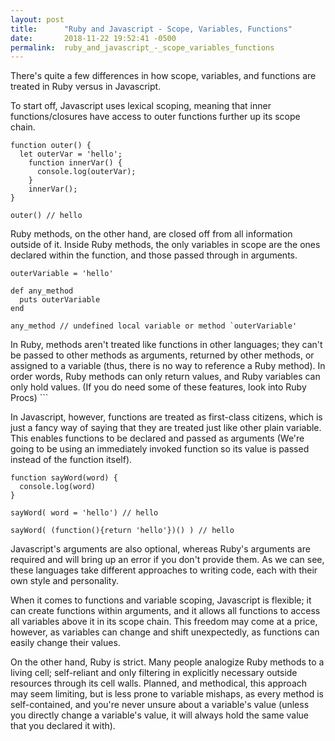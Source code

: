 ```yaml
---
layout: post
title:      "Ruby and Javascript - Scope, Variables, Functions"
date:       2018-11-22 19:52:41 -0500
permalink:  ruby_and_javascript_-_scope_variables_functions
---
```



<p>There's quite a few differences in how scope, variables, and functions are treated in Ruby versus in Javascript. 

To start off, Javascript uses lexical scoping, meaning that inner functions/closures have access to outer functions further up its scope chain. 
</p>

```
function outer() {
  let outerVar = 'hello'; 
	function innerVar() {
	  console.log(outerVar);
	}
	innerVar();
}

outer() // hello
```

<p>
Ruby methods, on the other hand, are closed off from all information outside of it. Inside Ruby methods, the only variables in scope are the ones declared within the function, and those passed through in arguments.  
</p> 

```
outerVariable = 'hello' 

def any_method 
  puts outerVariable
end 

any_method // undefined local variable or method `outerVariable' 
```
<p>
In Ruby, methods aren't treated like functions in other languages; they can't be passed to other methods as arguments, returned by other methods, or assigned to a variable (thus, there is no way to reference a Ruby method). In order words, Ruby methods can only return values, and Ruby variables can only hold values. (If you do need some of these features, look into Ruby Procs)
```

<p>In Javascript, however, functions are treated as first-class citizens, which is just a fancy way of saying that they are treated just like other plain variable. This enables functions to be declared and passed as arguments (We're going to be using an immediately invoked function so its value is passed instead of the function itself). 
</p>

```
function sayWord(word) {
  console.log(word)
} 

sayWord( word = 'hello') // hello

sayWord( (function(){return 'hello'})() ) // hello

``` 

<p>
Javascript's arguments are also optional, whereas Ruby's arguments are required and will bring up an error if you don't provide them. As we can see, these languages take different approaches to writing code, each with their own style and personality. 
</p>
<p>When it comes to functions and variable scoping, Javascript is flexible; it can create functions within arguments, and it allows all functions to access all variables above it in its scope chain. This freedom may come at a price, however, as variables can change and shift unexpectedly, as functions can easily change their values. 
</p> 
<p> 
On the other hand, Ruby is strict. Many people analogize Ruby methods to a living cell; self-reliant and only filtering in explicitly necessary outside resources through its cell walls. Planned, and methodical, this approach may seem limiting, but is less prone to variable mishaps, as every method is self-contained, and you're never unsure about a variable's value (unless you directly change a variable's value, it will always hold the same value that you declared it with). 
</p>






